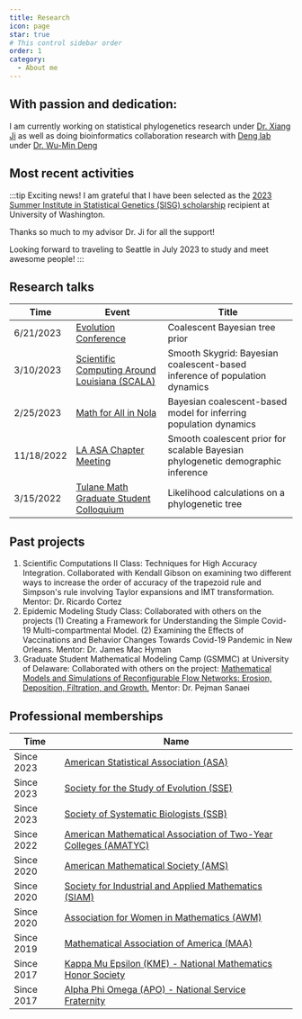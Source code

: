 ```yaml
---
title: Research
icon: page
star: true
# This control sidebar order
order: 1
category:
  - About me
---
```


<!-- more -->

## With passion and dedication:
I am currently working on statistical phylogenetics research under [Dr. Xiang Ji](https://sse.tulane.edu/math/faculty/ji) as well as doing bioinformatics collaboration research with [Deng lab](https://medicine.tulane.edu/deng-lab) under [Dr. Wu-Min Deng](https://medicine.tulane.edu/departments/biochemistry-molecular-biology-tulane-cancer-center-tulane-center-aging/all-faculty/wu)

## Most recent activities
:::tip Exciting news!
I am grateful that I have been selected as the [2023 Summer Institute in Statistical Genetics (SISG) scholarship](https://si.biostat.washington.edu/) recipient at University of Washington. 

Thanks so much to my advisor Dr. Ji for all the support!

Looking forward to traveling to Seattle in July 2023 to study and meet awesome people!
:::

## Research talks
Time | Event | Title  
---|---|---
6/21/2023 | [Evolution Conference](https://www.evolutionmeetings.org/) | Coalescent Bayesian tree prior 
3/10/2023 | [Scientific Computing Around Louisiana (SCALA)](http://www.math.tulane.edu/scala/index.html) | Smooth Skygrid: Bayesian coalescent-based inference of population dynamics
2/25/2023 | [Math for All in Nola](https://sites.google.com/view/mathforallnola) | Bayesian coalescent-based model for inferring population dynamics
11/18/2022 | [LA ASA Chapter Meeting](https://math.louisiana.edu/about-us/professional-organizations/louisiana-asa-chapter) | Smooth coalescent prior for scalable Bayesian phylogenetic demographic inference
3/15/2022 | [Tulane Math Graduate Student Colloquium](https://sites.google.com/view/tulanemath/home) | Likelihood calculations on a phylogenetic tree

## Past projects
1. Scientific Computations II Class: Techniques for High Accuracy Integration. Collaborated with Kendall 
Gibson on examining two different ways to increase the order of accuracy of the trapezoid rule and Simpson's 
rule involving Taylor expansions and IMT transformation. Mentor: Dr. Ricardo Cortez
2. Epidemic Modeling Study Class: Collaborated with others on the projects (1) Creating a Framework for 
Understanding the Simple Covid-19 Multi-compartmental Model. (2) Examining the Effects of Vaccinations 
and Behavior Changes Towards Covid-19 Pandemic in New Orleans. Mentor: Dr. James Mac Hyman
3. Graduate Student Mathematical Modeling Camp (GSMMC) at University of Delaware: Collaborated with others on the project: [Mathematical Models and 
Simulations of Reconfigurable Flow Networks: Erosion, Deposition, Filtration, and Growth.](https://www.mathsci.udel.edu/content-sub-site/Documents/GSMMC_reports/SanaeiReport.pdf) Mentor: Dr. Pejman Sanaei

## Professional memberships
Time | Name 
---|---
Since 2023 | [American Statistical Association (ASA)](https://www.amstat.org/)
Since 2023 | [Society for the Study of Evolution (SSE)](https://www.evolutionsociety.org/)
Since 2023 | [Society of Systematic Biologists (SSB)](https://www.systbio.org/)
Since 2022 | [American Mathematical Association of Two-Year Colleges (AMATYC)](https://www.texmatyc.org/index.html)
Since 2020 | [American Mathematical Society (AMS)](https://www.ams.org/home/page)
Since 2020 | [Society for Industrial and Applied Mathematics (SIAM)](https://www.siam.org/)
Since 2020 | [Association for Women in Mathematics (AWM)](https://awm-math.org/)
Since 2019 | [Mathematical Association of America (MAA)](https://www.maa.org/)
Since 2017 | [Kappa Mu Epsilon (KME) - National Mathematics Honor Society](https://www.kappamuepsilon.org/)
Since 2017 | [Alpha Phi Omega (APO) - National Service Fraternity ](https://apo.org/)

